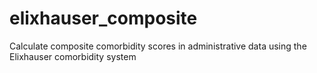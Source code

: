 elixhauser_composite
====================

Calculate composite comorbidity scores in administrative data using the Elixhauser comorbidity system

